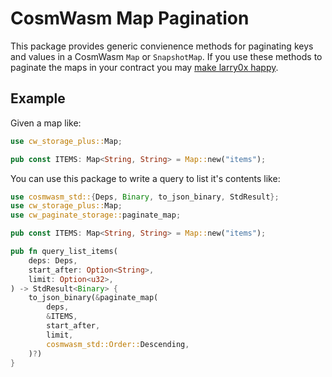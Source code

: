 # CosmWasm Map Pagination

This package provides generic convienence methods for paginating keys
and values in a CosmWasm `Map` or `SnapshotMap`. If you use these
methods to paginate the maps in your contract you may [make larry0x
happy](https://twitter.com/larry0x/status/1530537243709939719).

## Example

Given a map like:

```rust
use cw_storage_plus::Map;

pub const ITEMS: Map<String, String> = Map::new("items");
```

You can use this package to write a query to list it's contents like:

```rust
use cosmwasm_std::{Deps, Binary, to_json_binary, StdResult};
use cw_storage_plus::Map;
use cw_paginate_storage::paginate_map;                         

pub const ITEMS: Map<String, String> = Map::new("items");

pub fn query_list_items(
    deps: Deps,
    start_after: Option<String>,
    limit: Option<u32>,
) -> StdResult<Binary> {
    to_json_binary(&paginate_map(
        deps,
        &ITEMS,
        start_after,
        limit,
        cosmwasm_std::Order::Descending,
    )?)
}
```
